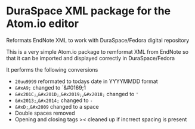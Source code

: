 # DuraSpace XML package for the Atom.io editor

Reformats EndNote XML to work with DuraSpace/Fedora digital repository

This is a very simple Atom.io package to remformat XML from EndNote so that
it can be imported and displayed correctly in DuraSpace/Fedora

It performs the following conversions

* `20uu9999` reformated to todays date in YYYYMMDD format
* `&#xA9;` changed to `&amp;#0169;1
* `&#x201C;`,`&#x201D;`,`&#x2019;`,`&#x2018;` changed to `'`
* `&#x2013;`,`&#x2014;` changed to `-`
* `&#xD;`,`&#x2009` changed to a space ` `
* Double spaces removed
* Opening and closing tags >< cleaned up if incrrect spacing is present

